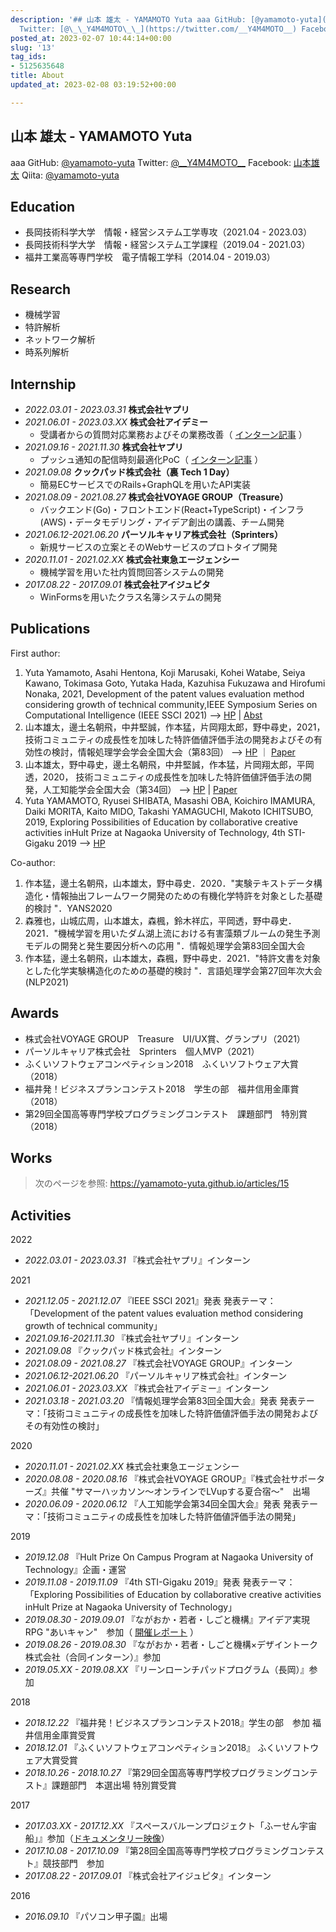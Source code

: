 ```yaml
---
description: '## 山本 雄太 - YAMAMOTO Yuta aaa GitHub: [@yamamoto-yuta](https://github.com/yamamoto-yuta)
  Twitter: [@\_\_Y4M4MOTO\_\_](https://twitter.com/__Y4M4MOTO__) Facebook: [山本雄太](https://www.facebook.com/atuXama...'
posted_at: 2023-02-07 10:44:14+00:00
slug: '13'
tag_ids:
- 5125635648
title: About
updated_at: 2023-02-08 03:19:52+00:00

---
```

## 山本 雄太 - YAMAMOTO Yuta
aaa
GitHub: [@yamamoto-yuta](https://github.com/yamamoto-yuta)
Twitter: [@\_\_Y4M4MOTO\_\_](https://twitter.com/__Y4M4MOTO__)
Facebook: [山本雄太](https://www.facebook.com/atuXamamoto/)
Qiita: [@yamamoto-yuta](https://qiita.com/yamamoto-yuta)

## Education

- 長岡技術科学大学　情報・経営システム工学専攻（2021.04 - 2023.03）
- 長岡技術科学大学　情報・経営システム工学課程（2019.04 - 2021.03）
- 福井工業高等専門学校　電子情報工学科（2014.04 - 2019.03）

## Research

- 機械学習
- 特許解析
- ネットワーク解析
- 時系列解析

## Internship

- _2022.03.01 - 2023.03.31_
**株式会社ヤプリ**
- _2021.06.01 - 2023.03.XX_
**株式会社アイデミー**
    - 受講者からの質問対応業務およびその業務改善（ [インターン記事](https://zenn.dev/aidemy/articles/425cf7d9f31945) ）
- _2021.09.16 - 2021.11.30_
**株式会社ヤプリ**
    - プッシュ通知の配信時刻最適化PoC（ [インターン記事](https://tech.yappli.io/entry/optimize_notifications_release_time) ）
- _2021.09.08_
**クックパッド株式会社（裏 Tech 1 Day）**
    - 簡易ECサービスでのRails+GraphQLを用いたAPI実装
- _2021.08.09 - 2021.08.27_
**株式会社VOYAGE GROUP（Treasure）**
    - バックエンド(Go)・フロントエンド(React+TypeScript)・インフラ(AWS)・データモデリング・アイデア創出の講義、チーム開発
- _2021.06.12-2021.06.20_
**パーソルキャリア株式会社（Sprinters）**
    - 新規サービスの立案とそのWebサービスのプロトタイプ開発
- _2020.11.01 - 2021.02.XX_
**株式会社東急エージェンシー**
    - 機械学習を用いた社内質問回答システムの開発
- _2017.08.22 - 2017.09.01_
**株式会社アイジュピタ**
    - WinFormsを用いたクラス名簿システムの開発

## Publications

First author:

1. Yuta Yamamoto, Asahi Hentona, Koji Marusaki, Kohei Watabe, Seiya Kawano, Tokimasa Goto, Yutaka Hada, Kazuhisa Fukuzawa and Hirofumi Nonaka, 2021, Development of the patent values evaluation method considering growth of technical community,IEEE Symposium Series on Computational Intelligence (IEEE SSCI 2021)
--> [HP](https://attend.ieee.org/ssci-2021/) | [Abst](https://ieeexplore.ieee.org/document/9660168)
1. 山本雄太，邊土名朝飛，中井堅誠，作本猛，片岡翔太郎，野中尋史，2021， 技術コミュニティの成長性を加味した特許価値評価手法の開発およびその有効性の検討，情報処理学会学会全国大会（第83回）
--> [HP](https://www.ipsj.or.jp/event/taikai/83/) ｜ [Paper](https://ipsj.ixsq.nii.ac.jp/ej/?action=pages_view_main&active_action=repository_view_main_item_detail&item_id=215599&item_no=1&page_id=13&block_id=8) 
1. 山本雄太，野中尋史，邊土名朝飛，中井堅誠，作本猛，片岡翔太郎，平岡透，2020， 技術コミュニティの成長性を加味した特許価値評価手法の開発，人工知能学会全国大会（第34回）
--> [HP](https://www.ai-gakkai.or.jp/jsai2020/) | [Paper](https://www.jstage.jst.go.jp/article/pjsai/JSAI2020/0/JSAI2020_4K2GS305/_article/-char/ja/)
1. Yuta YAMAMOTO, Ryusei SHIBATA, Masashi OBA, Koichiro IMAMURA, Daiki MORITA, Kaito MIDO, Takashi YAMAGUCHI, Makoto ICHITSUBO, 2019, Exploring Possibilities of Education by collaborative creative activities inHult Prize at Nagaoka University of Technology, 4th STI-Gigaku 2019
--> [HP](https://sites.google.com/view/sti-gigaku-2019)

Co-author:

1. 作本猛，邊土名朝飛，山本雄太，野中尋史．2020．"実験テキストデータ構造化・情報抽出フレームワーク開発のための有機化学特許を対象とした基礎的検討 "．YANS2020
1. 森雅也，山城広周，山本雄太，森楓，鈴木祥広，平岡透，野中尋史．2021．"機械学習を用いたダム湖上流における有害藻類ブルームの発生予測モデルの開発と発生要因分析への応用 "．情報処理学会第83回全国大会
1. 作本猛，邊土名朝飛，山本雄太，森楓，野中尋史．2021．"特許文書を対象とした化学実験構造化のための基礎的検討 "．言語処理学会第27回年次大会(NLP2021)

## Awards

- 株式会社VOYAGE GROUP　Treasure　UI/UX賞、グランプリ（2021）
- パーソルキャリア株式会社　Sprinters　個人MVP（2021）
- ふくいソフトウェアコンペティション2018　ふくいソフトウェア大賞（2018）
- 福井発！ビジネスプランコンテスト2018　学生の部　福井信用金庫賞（2018）
- 第29回全国高等専門学校プログラミングコンテスト　課題部門　特別賞（2018）

## Works

> 次のページを参照: https://yamamoto-yuta.github.io/articles/15

## Activities

2022

- _2022.03.01 - 2023.03.31_
『株式会社ヤプリ』インターン

2021

- _2021.12.05 - 2021.12.07_
『IEEE SSCI 2021』発表
発表テーマ：「Development of the patent values evaluation method considering growth of technical community」
- _2021.09.16-2021.11.30_
『株式会社ヤプリ』インターン
- _2021.09.08_
『クックパッド株式会社』インターン
- _2021.08.09 - 2021.08.27_
『株式会社VOYAGE GROUP』インターン
- _2021.06.12-2021.06.20_
『パーソルキャリア株式会社』インターン
- _2021.06.01 - 2023.03.XX_
『株式会社アイデミー』インターン
- _2021.03.18 - 2021.03.20_
『情報処理学会第83回全国大会』発表
発表テーマ：「技術コミュニティの成長性を加味した特許価値評価手法の開発およびその有効性の検討」

2020

- _2020.11.01 - 2021.02.XX_
株式会社東急エージェンシー
- _2020.08.08 - 2020.08.16_
『株式会社VOYAGE GROUP』『株式会社サポーターズ』共催 "サマーハッカソン〜オンラインでLVupする夏合宿〜"　出場
- _2020.06.09 - 2020.06.12_
『人工知能学会第34回全国大会』発表
発表テーマ：「技術コミュニティの成長性を加味した特許価値評価手法の開発」

2019

- _2019.12.08_
『Hult Prize On Campus Program at Nagaoka University of Technology』企画・運営
- _2019.11.08 - 2019.11.09_
『4th STI-Gigaku 2019』発表
発表テーマ：「Exploring Possibilities of Education by collaborative creative activities inHult Prize at Nagaoka University of Technology」
- _2019.08.30 - 2019.09.01_
『ながおか・若者・しごと機構』アイデア実現RPG "あいキャン"　参加（ [開催レポート](https://n-wakamonokikou.net/icam/report/nidcampv1.html) ）
- _2019.08.26 - 2019.08.30_
『ながおか・若者・しごと機構×デザイントーク株式会社（合同インターン）』参加
- _2019.05.XX - 2019.08.XX_
『リーンローンチパッドプログラム（長岡）』参加

2018

- _2018.12.22_
『福井発！ビジネスプランコンテスト2018』学生の部　参加
福井信用金庫賞受賞
- _2018.12.01_
『ふくいソフトウェアコンペティション2018』
ふくいソフトウェア大賞受賞
- _2018.10.26 - 2018.10.27_
『第29回全国高等専門学校プログラミングコンテスト』課題部門　本選出場
特別賞受賞

2017

- _2017.03.XX - 2017.12.XX_
『スペースバルーンプロジェクト「ふーせん宇宙船」』参加（[ドキュメンタリー映像](https://www.youtube.com/watch?v=3dknwDvaEGQ)）
- _2017.10.08 - 2017.10.09_
『第28回全国高等専門学校プログラミングコンテスト』競技部門　参加
- _2017.08.22 - 2017.09.01_
『株式会社アイジュピタ』インターン

2016

- _2016.09.10_
『パソコン甲子園』出場

